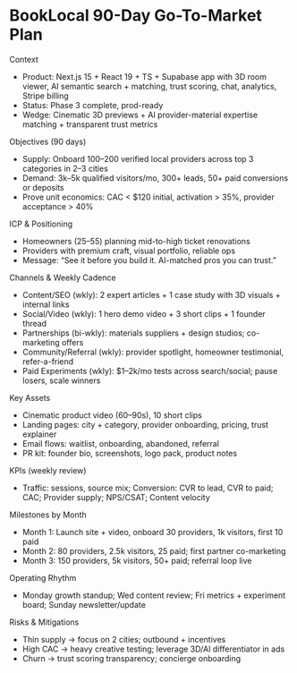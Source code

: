 # BookLocal 90-Day Go-To-Market Plan

Context
- Product: Next.js 15 + React 19 + TS + Supabase app with 3D room viewer, AI semantic search + matching, trust scoring, chat, analytics, Stripe billing
- Status: Phase 3 complete, prod-ready
- Wedge: Cinematic 3D previews + AI provider-material expertise matching + transparent trust metrics

Objectives (90 days)
- Supply: Onboard 100–200 verified local providers across top 3 categories in 2–3 cities
- Demand: 3k–5k qualified visitors/mo, 300+ leads, 50+ paid conversions or deposits
- Prove unit economics: CAC < $120 initial, activation > 35%, provider acceptance > 40%

ICP & Positioning
- Homeowners (25–55) planning mid-to-high ticket renovations
- Providers with premium craft, visual portfolio, reliable ops
- Message: “See it before you build it. AI-matched pros you can trust.”

Channels & Weekly Cadence
- Content/SEO (wkly): 2 expert articles + 1 case study with 3D visuals + internal links
- Social/Video (wkly): 1 hero demo video + 3 short clips + 1 founder thread
- Partnerships (bi-wkly): materials suppliers + design studios; co-marketing offers
- Community/Referral (wkly): provider spotlight, homeowner testimonial, refer-a-friend
- Paid Experiments (wkly): $1–2k/mo tests across search/social; pause losers, scale winners

Key Assets
- Cinematic product video (60–90s), 10 short clips
- Landing pages: city + category, provider onboarding, pricing, trust explainer
- Email flows: waitlist, onboarding, abandoned, referral
- PR kit: founder bio, screenshots, logo pack, product notes

KPIs (weekly review)
- Traffic: sessions, source mix; Conversion: CVR to lead, CVR to paid; CAC; Provider supply; NPS/CSAT; Content velocity

Milestones by Month
- Month 1: Launch site + video, onboard 30 providers, 1k visitors, first 10 paid
- Month 2: 80 providers, 2.5k visitors, 25 paid; first partner co-marketing
- Month 3: 150 providers, 5k visitors, 50+ paid; referral loop live

Operating Rhythm
- Monday growth standup; Wed content review; Fri metrics + experiment board; Sunday newsletter/update

Risks & Mitigations
- Thin supply → focus on 2 cities; outbound + incentives
- High CAC → heavy creative testing; leverage 3D/AI differentiator in ads
- Churn → trust scoring transparency; concierge onboarding